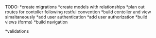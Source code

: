 TODO:
*create migrations
*create models with relationships
*plan out routes for contoller following restful convention
*build contoller and view simaltaneously
*add user authentication
*add user authorization
*build views (forms)
*build navigation

*validations 

